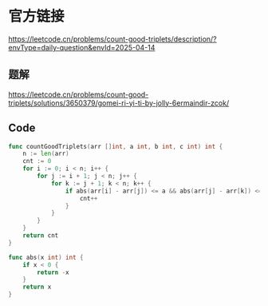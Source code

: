 # 官方链接
https://leetcode.cn/problems/count-good-triplets/description/?envType=daily-question&envId=2025-04-14

## 题解
https://leetcode.cn/problems/count-good-triplets/solutions/3650379/gomei-ri-yi-ti-by-jolly-6ermaindir-zcok/

## Code
```go
func countGoodTriplets(arr []int, a int, b int, c int) int {
    n := len(arr)
	cnt := 0
	for i := 0; i < n; i++ {
		for j := i + 1; j < n; j++ {
			for k := j + 1; k < n; k++ {
				if abs(arr[i] - arr[j]) <= a && abs(arr[j] - arr[k]) <= b && abs(arr[i]-arr[k]) <= c {
					cnt++
				}
			}
		}
	}
	return cnt
}

func abs(x int) int {
    if x < 0 {
        return -x
    }
    return x
}
```